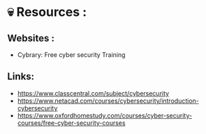 # :skull: Resources : <br />

## Websites : <br /> 
- Cybrary: Free cyber security Training 



## Links: <br />
- https://www.classcentral.com/subject/cybersecurity  
- https://www.netacad.com/courses/cybersecurity/introduction-cybersecurity
- https://www.oxfordhomestudy.com/courses/cyber-security-courses/free-cyber-security-courses
